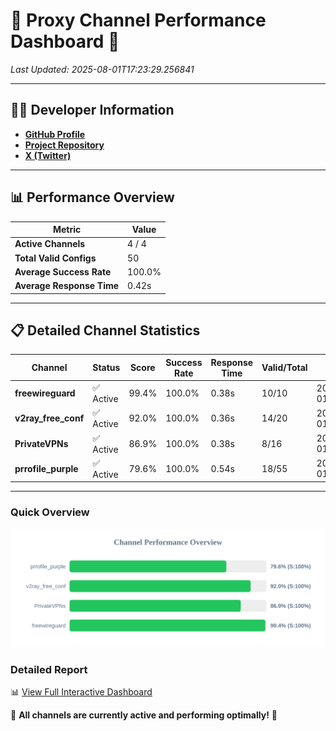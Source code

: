 # 🌟 Proxy Channel Performance Dashboard 🌟

_Last Updated: 2025-08-01T17:23:29.256841_

---

## 👩‍💻 Developer Information

- **[GitHub Profile](https://github.com/4n0nymou3)**  
- **[Project Repository](https://github.com/4n0nymou3/multi-proxy-config-fetcher)**  
- **[X (Twitter)](https://x.com/4n0nymou3)**  

---

## 📊 Performance Overview

| Metric                | Value       |
|-----------------------|-------------|
| **Active Channels**   | 4 / 4       |
| **Total Valid Configs** | 50          |
| **Average Success Rate** | 100.0%      |
| **Average Response Time** | 0.42s       |

---

## 📋 Detailed Channel Statistics

| Channel          | Status     | Score  | Success Rate | Response Time | Valid/Total | Last Success               |
|------------------|------------|--------|--------------|---------------|-------------|----------------------------|
| **freewireguard**  | ✅ Active  | 99.4%  | 100.0% | 0.38s         | 10/10       | 2025-08-01T17:23:29.254884 |
| **v2ray_free_conf**  | ✅ Active  | 92.0%  | 100.0% | 0.36s         | 14/20       | 2025-08-01T17:23:28.424501 |
| **PrivateVPNs**  | ✅ Active  | 86.9%  | 100.0% | 0.38s         | 8/16       | 2025-08-01T17:23:28.848093 |
| **prrofile_purple**  | ✅ Active  | 79.6%  | 100.0% | 0.54s         | 18/55       | 2025-08-01T17:23:27.984051 |

---

### Quick Overview
<div align="center">
  <a href="https://raw.githubusercontent.com/nullluser/NullRepo/refs/heads/main/assets/channel_stats_chart.svg">
    <img src="https://raw.githubusercontent.com/nullluser/NullRepo/refs/heads/main/assets/channel_stats_chart.svg" alt="Source Performance Statistics" width="800">
  </a>
</div>

### Detailed Report
📊 [View Full Interactive Dashboard](https://htmlpreview.github.io/?https://github.com/nullluser/NullRepo/blob/main/assets/performance_report.html)

🎉 **All channels are currently active and performing optimally!** 🎉
